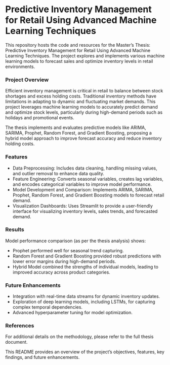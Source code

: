 # Predictive Inventory Management for Retail Using Advanced Machine Learning Techniques

This repository hosts the code and resources for the Master’s Thesis: Predictive Inventory Management for Retail Using Advanced Machine Learning Techniques. The project explores and implements various machine learning models to forecast sales and optimize inventory levels in retail environments.

### Project Overview

Efficient inventory management is critical in retail to balance between stock shortages and excess holding costs. Traditional inventory methods have limitations in adapting to dynamic and fluctuating market demands. This project leverages machine learning models to accurately predict demand and optimize stock levels, particularly during high-demand periods such as holidays and promotional events.

The thesis implements and evaluates predictive models like ARIMA, SARIMA, Prophet, Random Forest, and Gradient Boosting, proposing a hybrid model approach to improve forecast accuracy and reduce inventory holding costs.

### Features

- Data Preprocessing: Includes data cleaning, handling missing values, and outlier removal to enhance data quality.
- Feature Engineering: Converts seasonal variables, creates lag variables, and encodes categorical variables to improve model performance.
- Model Development and Comparison: Implements ARIMA, SARIMA, Prophet, Random Forest, and Gradient Boosting models to forecast retail demand.
- Visualization Dashboards: Uses Streamlit to provide a user-friendly interface for visualizing inventory levels, sales trends, and forecasted demand.

### Results

Model performance comparison (as per the thesis analysis) shows:
- Prophet performed well for seasonal trend capturing.
- Random Forest and Gradient Boosting provided robust predictions with lower error margins during high-demand periods.
- Hybrid Model combined the strengths of individual models, leading to improved accuracy across product categories.

### Future Enhancements

- Integration with real-time data streams for dynamic inventory updates.
- Exploration of deep learning models, including LSTMs, for capturing complex temporal dependencies.
- Advanced hyperparameter tuning for model optimization.

### References
For additional details on the methodology, please refer to the full thesis document.

This README provides an overview of the project’s objectives, features, key findings, and future enhancements.

